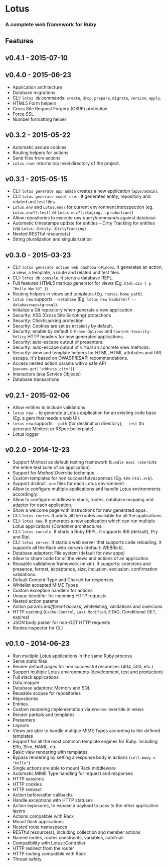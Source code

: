 # Lotus
### A complete web framework for Ruby

## Features

## v0.4.1 - 2015-07-10

## v0.4.0 - 2015-06-23

- Application architecture
- Database migrations
- CLI: `lotus db` commands: `create`, `drop`, `prepare`, `migrate`, `version`, `apply`.
- HTML5 Form helpers
- Cross Site Request Forgery (CSRF) protection
- Force SSL
- Number formatting helper

## v0.3.2 - 2015-05-22

- Automatic secure cookies
- Routing helpers for actions
- Send files from actions
- `Lotus.root` returns top level directory of the project.

## v0.3.1 - 2015-05-15

- CLI: `lotus generate app admin` creates a new application (`apps/admin`).
- CLI: `lotus generate model user`. It generates entity, repository and related unit test files.
- `Lotus.env` and `Lotus.env?` for current environment introspection (eg. `Lotus.env?(:test)` or `Lotus.env?(:staging, :production)`)
- Allow repositories to execute raw query/commands against database
- Automatic timestamps update for entities
– Dirty Tracking for entities (via `Lotus::Entity::DirtyTracking`)
- Nested RESTful resource(s)
- String pluralization and singularization

## v0.3.0 - 2015-03-23

- CLI: `lotus generate action web dashboard#index`. It generates an action, a view, a template, a route and related unit test files.
- CLI: `lotus db console`. It starts a database REPL.
- Full featured HTML5 markup generator for views (Eg. `html.div { p "Hello World" }`)
- Routing helpers in views and templates (Eg. `routes.home_path`).
- `lotus new` supports `--database` (Eg. `lotus new bookshelf --database=postgresql`).
- Initialize a Git repository when generate a new application
- Security: XSS (Cross Site Scripting) protections
- Security: Clickhijacking protection
- Security: Cookies are set as `HttpOnly` by default.
- Security: enable by default `X-Frame-Options` and `Content-Security-Policy` HTTP headers for new generated applications.
- Security: auto-escape output of presenters.
- Security: auto-escape output of virtual an concrete view methods.
- Security: view and template helpers for HTML, HTML attributes and URL escape. It's based on OWASP/ESAPI recommendations.
- Access nested action params with a safe API (`params.get('address.city')`).
- Interactors (aka Service Objects)
- Database transactions

## v0.2.1 - 2015-02-06

- Allow entities to include validations.
- `lotus new .` to generate a Lotus application for an existing code base (Eg. a gem that needs a web UI).
- `lotus new` supports `--path` (for destination directory), `--test` (to generate Minitest or RSpec boilerplate).
- Lotus logger

## v0.2.0 - 2014-12-23

- Support Minitest as default testing framework (`bundle exec rake` runs the entire test suite of an application).
- Support for _Method Override_ technique.
- Custom templates for non successful responses (Eg. `404.html.erb`).
- Support distinct `.env` files for each Lotus environment.
- Allow to configure multiple applications and handle Lotus environments accordingly.
- Allow to configure middleware stack, routes, database mapping and adapter for each application.
- Show a welcome page with instructions for new generated apps.
- CLI: `lotus routes`. It prints all the routes available for all the applications.
- CLI: `lotus new`. It generates a new application which can run multiple Lotus applications (_Container_ architecture).
- CLI: `lotus console`. It starts a Ruby REPL. It supports IRB (default), Pry and Ripl.
- CLI: `lotus server`. It starts a web server that supports code reloading. It supports all the Rack web servers (default: WEBRick).
- Database adapters: File system (default for new apps)
- Allow to share code for all the views and actions of an application
- Reusable validations framework (mixin). It supports: coercions and presence, format, acceptance, size, inclusion, exclusion, confirmation validations.
- Default Content-Type and Charset for responses
- Whitelist accepted MIME Types
- Custom exception handlers for actions
- Unique identifier for incoming HTTP requests
- Nested action params
- Action params _indifferent access_, whitelisting, validations and coercions
- HTTP caching (`Cache-Control`, `Last-Modified`, ETAG, Conditional GET, expires)
- JSON body parser for non-GET HTTP requests
- Routes inspector for CLI

## v0.1.0 - 2014-06-23

- Run multiple Lotus applications in the same Ruby process
- Serve static files
- Render default pages for non successful responses (404, 500, etc.)
- Support multiple Lotus environments (development, test and production)
- Full stack applications
- Data mapper
- Database adapters: Memory and SQL
- Reusable scopes for repositories
- Repositories
- Entities
- Custom rendering implementation via `#render` override in views
- Render partials and templates
- Presenters
- Layouts
- Views are able to handle multiple MIME Types according to the defined templates
- Support for all the most common template engines for Ruby. Including ERb, Slim, HAML, etc.
- Basic view rendering with templates
- Bypass rendering by setting a response body in actions (`self.body = "Hello"`)
- Single actions are able to mount Rack middleware
- Automatic MIME Type handling for request and responses
- HTTP sessions
- HTTP cookies
- HTTP redirect
- Action before/after callbacks
- Handle exceptions with HTTP statuses
- Action exposures, to expose a payload to pass to the other application layers
- Actions compatible with Rack
- Mount Rack applications
- Nested route namespaces
- RESTful resource(s), including collection and member actions
- Named routes, routes constraints, variables, catch-all
- Compatibility with Lotus::Controller
- HTTP redirect from the router
- HTTP routing compatible with Rack
- Thread safety
